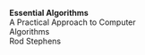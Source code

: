 <strong>Essential Algorithms</strong> <br />
A Practical Approach to Computer <br />
Algorithms <br />
Rod Stephens
